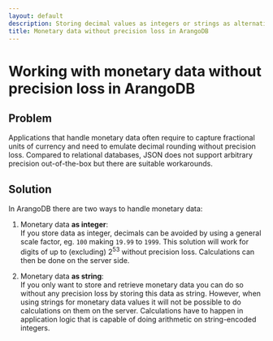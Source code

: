 ```yaml
---
layout: default
description: Storing decimal values as integers or strings as alternative to JSON numbers
title: Monetary data without precision loss in ArangoDB
---
```

Working with monetary data without precision loss in ArangoDB
=============================================================

Problem
-------

Applications that handle monetary data often require to capture fractional units
of currency and need to emulate decimal rounding without precision loss.
Compared to relational databases, JSON does not support arbitrary precision
out-of-the-box but there are suitable workarounds.

Solution
--------

In ArangoDB there are two ways to handle monetary data:

1. Monetary data **as integer**:
   <br>
   If you store data as integer, decimals can be avoided by using a general
   scale factor, eg. `100` making `19.99` to `1999`. This solution will work
   for digits of up to (excluding) 2<sup>53</sup> without precision loss. Calculations
   can then be done on the server side.
   
2. Monetary data **as string**:
   <br>
   If you only want to store and retrieve monetary data you can do so without
   any precision loss by storing this data as string. However, when using
   strings for monetary data values it will not be possible to do calculations
   on them on the server. Calculations have to happen in application logic
   that is capable of doing arithmetic on string-encoded integers.
